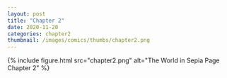 ```yaml
---
layout: post
title: "Chapter 2"
date: 2020-11-20
categories: chapter2
thumbnail: /images/comics/thumbs/chapter2.png
---
```


{% include figure.html src="chapter2.png" alt="The World in Sepia Page Chapter 2" %}
